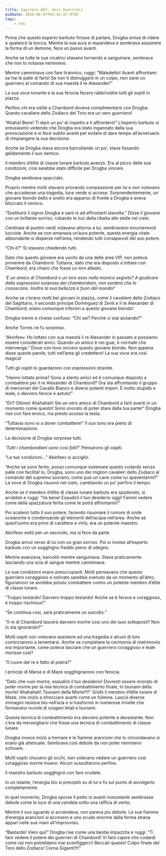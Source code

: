 ```yaml
---
title: Capitolo 667- Veri Guerrieri
pubDate: 2024-06-07T03:41:47.979Z
tags:
    - htk
---
```


Prima che questo esperto barbuto finisse di parlare, Drogba smise di ridere e spalancò la bocca. Mentre la sua aura si espandeva e sembrava assumere la forma di un demone, fece un passo avanti.

Anche se tutte le sue cicatrici stavano tornando a sanguinare, sembrava che non lo notasse nemmeno.

Mentre camminava con fare tirannico, ruggì: “Maledetto! Avanti affrontami se hai le palle di farlo! Se non ti distruggerò in un colpo, non sarei un guerriero al comando di sua maestà il re Alexander!”

La sua voce tonante e la sua ferocia fecero rabbrividire tutti gli ospiti in piazza.

Perfino chi era ostile a Chambord doveva complimentarsi con Drogba. Questo cavaliere dello Zodiaco del Toro era un vero guerriero!

“Ahaha! Bene! Ti darò un po’ di rispetto e ti affronterò!” L’esperto barbuto si entusiasmò vedendo che Drogba era stato ingannato dalla sua provocazione e si fece subito avanti per evitare di dare tempo all’avversario di rimpiangere la sua decisione.

Anche se Drogba stava ancora barcollando un po’, stava fissando gelidamente il suo nemico.

Il membro d’élite di classe lunare barbuto avanzò. Era al picco delle sue condizioni, così sarebbe stato difficile per Drogba vincere.

Drogba sembrava spacciato.

Proprio mentre molti stavano provando compassione per lui e non volevano che accadesse una tragedia, luce verde si accese. Sorprendentemente, un giovane biondo bello e snello era apparso di fronte a Drogba e aveva bloccato il nemico.

“Sostituirò il signor Drogba e sarò io ad affrontarti stavolta.” Disse il giovane con un brillante sorriso, rubando le luci della ribalta alle stelle nel cielo.

Centinaia di puntini verdi volavano attorno a lui, sembravano innumerevoli lucciole. Anche se non emanava un’aura potente, questa energia vitale abbondante si disperse nell’area, rendendo tutti consapevoli del suo potere.

“Chi è?” Si stavano chiedendo tutti.

Dato che questo giovane era uscito da una delle aree VIP, non poteva provenire da Chambord. Tuttavia, dato che era disposto a lottare con Chambord, era chiaro che fosse un loro alleato.

<em>’È un amico di Chambord o un loro asso nella manica segreto? A giudicare dalle espressioni sorprese dei chambordiani, non sembra che lo conoscano. Inoltre la sua bellezza è fuori dal mondo!’</em>

Anche se c’erano molti bei giovani in piazza, come il cavaliere dello Zodiaco del Sagittario, il secondo principe Dominguez di Zenit e il re Alexander di Chambord, erano comunque inferiori a questo giovane biondo!

Drogba tremò e chiese confuso: “Chi sei? Perché ci stai aiutando?”

Anche Torres ne fu sorpreso.

“Akinfeev. Ho lottato con sua maestà il re Alexander in passato e possiamo essere considerati amici. Quando un amico è nei guai, è normale che intervenga.” Disse con tono sincero questo giovane biondo. Non appena disse queste parole, tutti nell’area gli credettero! La sua voce era così magica!

Tutti gli ospiti lo guardarono con espressioni stranite.

“Hanno lottato prima? Sono a stento amici ed è comunque disposto a combattere per il re Alexander di Chambord? Ora sta affrontando il gruppo di mercenari del Cavallo Bianco e diversi potenti imperi. È molto stupido e leale, o davvero feroce e astuto!”

“Eh? Ottimo! Ahahahah! Sei un vero amico di Chambord a farti avanti in un momento come questo! Sono onorato di poter stare dalla tua parte!” Drogba rise con fare eroico, ma presto scosse la testa.

“Tuttavia sono io a dover combattere!” Il suo tono era pieno di determinazione.

La decisione di Drogba sorprese tutti.

<em>’Tutti i chambordiani sono così folli?’</em> Pensarono gli ospiti.

“Le tue condizioni…” Akinfeev si accigliò.

“Anche se sono ferito, posso comunque sistemare questo codardo senza palle con facilità! Io, Drogba, sono uno dei migliori cavalieri dello Zodiaco al comando del supremo sovrano; come può un cane come lui spaventarmi?” La voce di Drogba risuonò nel cielo, cambiando un po’ perfino il tempo.

Anche se il membro d’élite di classe lunare barbuto era spudorato, si arrabbiò e ruggì: “Va bene! Esaudirò il tuo desiderio oggi! Fammi vedere come della spazzatura ferita come te potrà affrontarmi!”

Poi scatenò tutto il suo potere, facendo risuonare il rumore di onde oceaniche e condensando gli elementi dell’acqua nell’area. Anche se quest’uomo era privo di carattere e virtù, era un potente maestro.

Akinfeev esitò per un secondo, ma si fece da parte.

Drogba annuì verso di lui con un gran sorriso. Poi si rivolse all’esperto barbuto con un sogghigno freddo pieno di sdegno.

Mentre avanzava, barcollò mentre sanguinava. Stava praticamente lasciando una scia di sangue mentre camminava.

Le sue condizioni erano preoccupanti. Molti pensavano che questo guerriero coraggioso e ostinato sarebbe svenuto da un momento all’altro, figuriamoci se avrebbe potuto combattere contro un potente membro d’élite di classe lunare.

“Troppo testardo! Davvero troppo testardo! Anche se è feroce e coraggioso, è troppo rischioso!”

“Se continua così, sarà praticamente un suicidio.”

“Il re di Chambord lascerà davvero morire così uno dei suoi sottoposti? Non lo sta ignorando?”

Molti ospiti non volevano assistere ad una tragedia e alcuni di loro cominciarono a lamentarsi. Anche se completare la cerimonia di matrimonio era importante, come poteva lasciare che un guerriero coraggioso e leale morisse così?

“Il cuore del re è fatto di pietra?”

I principi di Marse e di Maze sogghignarono con ferocia.

“Dato che vuoi morire, esaudirò il tuo desiderio! Dovresti essere onorato di poter morire per la mia tecnica di combattimento finale, lo tsunami della morte! Ahahahah! Tsunami della Morte!!!!” Gridò il membro d’élite lunare di Maze, che iniziò a sfrecciare avanti come un fulmine. Lasciò diverse immagini residue blu nell’aria e si trasformò in numerose trivelle che formavano nuvole di uragani letali e tsunami.

Questa tecnica di combattimento era davvero potente e devastante. Non c’era da meravigliarsi che fosse una tecnica di combattimento di classe lunare.

Drogba invece iniziò a tremare e le fiamme arancioni che lo circondavano si erano già attenuate. Sembrava così debole da non poter nemmeno schivare.

Molti ospiti chiusero gli occhi, non volevano vedere un guerriero così coraggioso morire invano. Alcuni sussultarono perfino.

Il maestro barbuto sogghignò con fare crudele.

In un istante, l’energia blu si precipitò su di lui e fu sul punto di avvolgerlo completamente.

In quel momento, Drogba sporse il petto in avanti nonostante sembrasse debole come la luce di una candela sotto una raffica di vento.

Mentre il suo sguardo si accendeva, non pareva più debole. Le sue fiamme d’energia arancioni si accesero e uno scudo enorme dalla forma strana apparì nelle sue mani all’improvviso.

“Bastardo! Vieni qui!” Drogba rise come una bestia impazzita e ruggì: “Ti farò vedere il potere dei guerrieri di Chambord! Vi farò capire che codardi come voi non potrebbero mai sconfiggerci! Beccati questo! Colpo finale del Toro dello Zodiaco! Corna Giganti!!!!”



